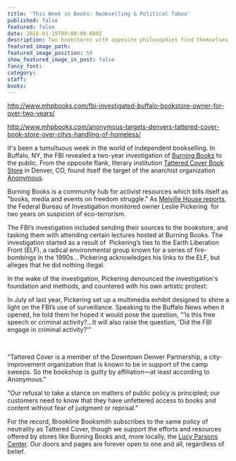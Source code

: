 ```yaml
---
title: 'This Week in Books: Bookselling & Political Taboo'
published: false
featured: false
date: 2016-01-15T09:00:00.000Z
description: Two bookstores with opposite philosophies find themselves at the center of controversy.
featured_image_path:
featured_image_position: 50
show_featured_image_in_post: false
fancy_font:
category:
staff:
books:
---
```



http://www.mhpbooks.com/fbi-investigated-buffalo-bookstore-owner-for-over-two-years/

http://www.mhpbooks.com/anonymous-targets-denvers-tattered-cover-book-store-over-citys-handling-of-homeless/

It's been a tumultuous week in the world of independent bookselling. In Buffalo, NY, the FBI revealed a two-year investigation of [Burning Books](http://burningbooksbuffalo.com/) to the public. From the opposite flank, literary institution [Tattered Cover Book Store](http://www.tatteredcover.com/) in Denver, CO, found itself the target of the anarchist organization [Anonymous](https://en.wikipedia.org/wiki/Anonymous_%28group%29).

Burning Books is a community hub for activist resources which bills itself as "books, media and events on freedom struggle." As [Melville House reports](http://www.mhpbooks.com/fbi-investigated-buffalo-bookstore-owner-for-over-two-years/), the Federal Bureau of Investigation monitored owner Leslie Pickering&nbsp; for two years on suspicion of eco-terrorism.

The FBI’s investigation included sending their sources to the bookstore, and tasking them with attending certain lectures hosted at Burning Books. The investigation started as a result of &nbsp;Pickering’s ties to the Earth Liberation Front (ELF), a radical environmental group known for a series of fire-bombings in the 1990s… Pickering acknowledges his links to the ELF, but alleges that he did nothing illegal.

In the wake of the investigation, Pickering denounced the investigation's foundation and methods, and countered with his own artistic protest:

In July of last year, Pickering set up a multimedia exhibit designed to shine a light on the FBI’s use of surveillance. Speaking to the Buffalo News when it opened, he told them he hoped it would pose the question, “‘Is this free speech or criminal activity?…It will also raise the question, ‘Did the FBI engage in criminal activity?’"

&nbsp;

"Tattered Cover is a member of the Downtown Denver Partnership, a city-improvement organization that is known to be in support of the camp sweeps. So the bookshop is guilty by affiliation—at least according to Anonymous."

"Our refusal to take a stance on matters of public policy is principled; our customers need to know that they have unfettered access to books and content without fear of judgment or reprisal."

For the record, Brookline Booksmith subscribes to the same policy of neutrality as Tattered Cover, though we support the efforts and resources offered by stores like Burning Books and, more locally, the [Lucy Parsons Center](http://lucyparsons.org/). Our doors and pages are forever open to one and all, regardless of belief.